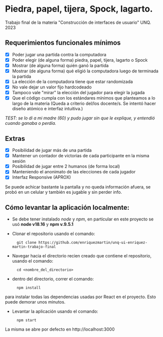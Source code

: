 # Piedra, papel, tijera, Spock, lagarto.
Trabajo final de la materia "Construcción de interfaces de usuario" UNQ. 2023

## Requerimientos funcionales mínimos 
- [x] Poder jugar una partida contra la computadora
- [x] Poder elegir (de alguna forma) piedra, papel, tijera, lagarto o Spock
- [x] Mostrar (de alguna forma) quién ganó la partida
- [x] Mostrar (de alguna forma) qué eligió la computadora luego de terminada la partida
- [x] La elección de la computadora tiene que estar randomizada
- [x] No vale dejar un valor fijo hardcodeado
- [x] Tampoco vale "mirar" la elección del jugador para elegir la jugada
- [x] Que el código cumpla con los estándares mínimos que planteamos a lo largo de la materia (Queda a criterio del/los docente/s. Se intentó hacer diseño atómico e interfaz intuitiva.)

 *TEST: se lo di a mi madre (60) y pudo jugar sin que le explique, y entendió cuando ganaba o perdía.*

## Extras
- [x] Posibilidad de jugar más de una partida
- [x] Mantener un contador de victorias de cada participante en la misma sesión
- [x] Posibilidad de jugar entre 2 humanos (de forma local)
- [x] Manteniendo el anonimato de las elecciones de cada jugador
- [x] Interfaz Responsive (APROX)

Se puede achicar bastante la pantalla y no queda información afuera, se probó en un celular y también es jugable y sin perder info.

## Cómo levantar la aplicación localmente:
- Se debe tener instalado *node* y *npm*, en particular en este proyecto se usó **node v18.16** y **npm v.9.5.1**
- Clonar el repositorio usando el comando:

        git clone https://github.com/enriquezmartin/unq-ui-enriquez-martin-trabajo-final

- Navegar hacia el directorio recien creado que contiene el repositorio, usando el comando:

        cd <nombre_del_directorio>

- dentro del directorio, correr el comando: 

        npm install

para instalar todas las dependencias usadas por React en el proyecto. Esto puede demorar unos minutos.
- Levantar la aplicación usando el comando:

        npm start

La misma se abre por defecto en http://localhost:3000
